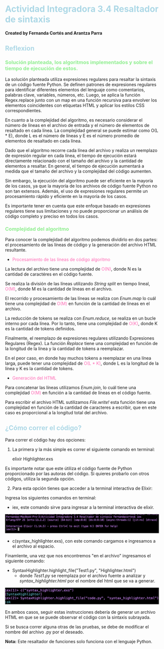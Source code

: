 # <span style = "color: lightblue;"> Actividad Integradora 3.4 Resaltador de sintaxis </span>
**Created by Fernanda Cortés and Arantza Parra**

## <span style = "color: lightblue;"> Reflexion </span>

### <span style = "color: lightgreen;"> Solución planteada, los algoritmos implementados y sobre el tiempo de ejecución de estos. </span>

 La solución planteada utiliza expresiones regulares para resaltar la sintaxis de un código fuente Python. Se definen patrones de expresiones regulares para identificar diferentes elementos del lenguaje como comentarios, palabras clave, variables, números, etc. Luego, se aplica la función Regex.replace junto con un map en una función recursiva para envolver los elementos coincidentes con etiquetas HTML y aplicar los estilos CSS correspondientes.

 En cuanto a la complejidad del algoritmo, es necesario considerar el número de líneas en el archivo de entrada y el número de elementos de resaltado en cada línea. La complejidad general se puede estimar como O(L * E), donde L es el número de líneas y E es el número promedio de elementos de resaltado en cada línea.

 Dado que el algoritmo recorre cada línea del archivo y realiza un reemplazo de expresión regular en cada línea, el tiempo de ejecución estará directamente relacionado con el tamaño del archivo y la cantidad de elementos a resaltar. En general, el tiempo de ejecución aumentará a medida que el tamaño del archivo y la complejidad del código aumenten.

 Sin embargo, la ejecución del algoritmo puede ser eficiente en la mayoría de los casos, ya que la mayoría de los archivos de código fuente Python no son tan extensos. Además, el uso de expresiones regulares permite un procesamiento rápido y eficiente en la mayoría de los casos.

 Es importante tener en cuenta que este enfoque basado en expresiones regulares tiene sus limitaciones y no puede proporcionar un análisis de código completo y preciso en todos los casos.

### <span style = "color: lightgreen;">  Complejidad del algoritmo </span>

Para conocer la complejidad del algoritmo podemos dividirlo en dos partes: el procesamiento de las líneas de código y la generación del archivo HTML resultante.

-  <span style = "color: hotpink;"> Procesamiento de las líneas de código algoritmo </span>

La lectura del archivo tiene una complejidad de <span style = "color: hotpink;">O(N)</span>, donde N es la cantidad de caractéres en el código fuente.

Se realiza la división de las líneas utilizando *String split* en tiempo lineal, <span style = "color: hotpink;">O(M)</span>, donde M es la cantidad de líneas en el archivo.

El recorrido y procesamiento de las líneas se realiza con *Enum.map* lo cuál tiene una complejidad de <span style = "color: hotpink;">O(M)</span> en función de la cantidad de líneas en el archivo. 

La reducción de tokens se realiza con *Enum.reduce*, se realiza en un bucle interno por cada línea. Por lo tanto, tiene una complejidad de <span style = "color: hotpink;">O(K)</span>, donde K es la cantidad de tokens definidos.

Finalmente, el reemplazo de expresiones regulares utilizando Expresiones Regulares (Regex).  La función *Replace* tiene una complejidad en función de la longitud de la línea y la cantidad de tokens a reemplazar. 

En el peor caso, en donde hay muchos tokens a reemplazar en una línea larga, puede tener una complejidad de <span style = "color: hotpink;">O(L * K)</span>, donde L es la longitud de la línea y K es la cantidad de tokens.

-  <span style = "color: hotpink;"> Generación del HTML </span>

Para concatenar las líneas utilizamos *Enum.join*, lo cuál tiene una complejidad <span style = "color: hotpink;">O(M)</span> en función a la cantidad de líneas en el código fuente.

Para escribir el archivo HTML sutilizamos *File.write!* esta función tiene una complejidad en función de la cantidad de caracteres a escribir, que en este caso es proporcional a la longitud total del archivo.

## <span style = "color: lightblue;"> ¿Cómo correr el código? </span>

Para correr el código hay dos opciones:

1. La primera y la más simple es correr el siguiente comando en terminal:

    elixir Highlighter.exs

Es importante notar que este útiliza el código fuente de Python proporcionado por las autoras del código. Si quieres probarlo con otros códigos, utiliza la segunda opción.

2. Para esta opción tienes que acceder a la terminal interactiva de Elixir:

Ingresa los siguientes comandos en terminal:

- iex, este comando sirve para ingresar a la terminal interactiva de elixir.

![IEX](/TAREAS/Actividad%20Integradora%203.4%20Resaltador%20de%20sintaxis/images/iex.png)


- c(syntax_highlighter.exs), con este comando cargamos e ingresamos a el archivo al espacio.

Finamlente, una vez que nos encontremos "en el archivo" ingresamos el siguiente comando:

- SyntaxHighlighter.highlight_file("Test1.py", "Highlighter.html")
    - donde *Test1.py* se reemplaza por el archivo fuente a analizar y *syntax_highlighter.html* por el nombre del html que se va a generar.

![IEX](/TAREAS/Actividad%20Integradora%203.4%20Resaltador%20de%20sintaxis/images/cSH.png)

En ambos casos, seguir estas instrucciones debería de generar un archivo HTML en que se se puede observar el código con la sintaxis subrayada. 

Si se busca correr alguna otras de las pruebas, se debe de modificar el nombre del archivo .py por el deseado. 

**Nota:** Este resaltador de funciones solo funciona con el lenguaje Python.